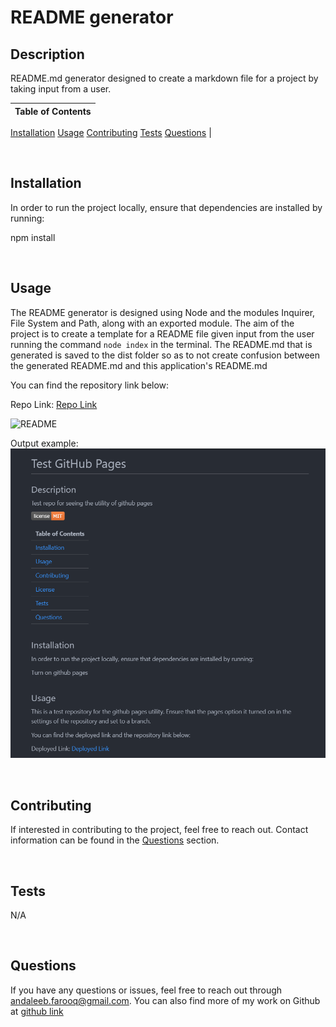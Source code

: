 # README generator

## Description
README.md generator designed to create a markdown file for a project by taking input from a user.



Table of Contents |
-------------------|
[Installation](#Installation)
[Usage](#Usage)
[Contributing](#Contributing)
[Tests](#Tests)
[Questions](#Questions)
|

<br />

## Installation

In order to run the project locally, ensure that dependencies are installed by running:

npm install

<br />

## Usage

The README generator is designed using Node and the modules Inquirer, File System and Path, along with an exported module. The aim of the project is to create a template for a README file given input from the user running the command `node index` in the terminal. The README.md that is generated is saved to the dist folder so as to not create confusion between the generated README.md and this application's  README.md

You can find the repository link below:

Repo Link: [Repo Link](https://github.com/cerafinn/README-generator)

![README](/assets/images/README.gif)


Output example:
![README Output](/assets/images/README-generator.png)

<br />

## Contributing

If interested in contributing to the project, feel free to reach out. Contact information can be found in the [Questions](#Questions) section.

<br />



## Tests

N/A

<br />

## Questions

If you have any questions or issues, feel free to reach out through andaleeb.farooq@gmail.com.
You can also find more of my work on Github at [github link](https://github.com/cerafinn)